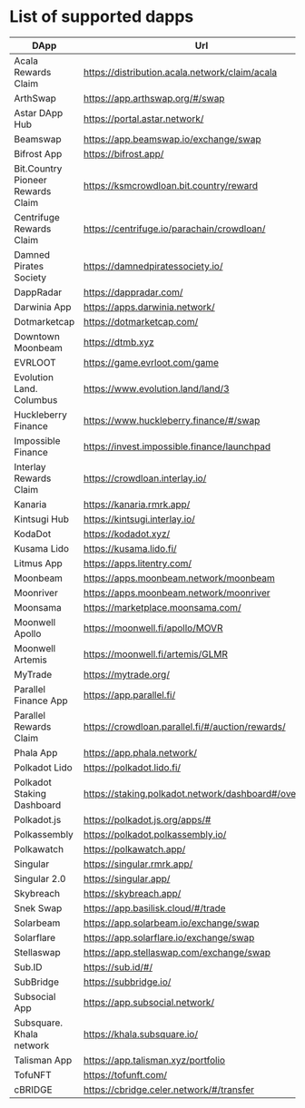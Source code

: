 
# List of supported dapps
|               DApp                |                         Url                          |          Tags           |
| --------------------------------- | ---------------------------------------------------- | ----------------------- |
| Acala Rewards Claim               | https://distribution.acala.network/claim/acala       | crowdloans              |
| ArthSwap                          | https://app.arthswap.org/#/swap                      | defi,staking,evm        |
| Astar DApp Hub                    | https://portal.astar.network/                        | defi,staking,evm        |
| Beamswap                          | https://app.beamswap.io/exchange/swap                | defi,staking,evm        |
| Bifrost App                       | https://bifrost.app/                                 | defi,crowdloans         |
| Bit.Country Pioneer Rewards Claim | https://ksmcrowdloan.bit.country/reward              | crowdloans              |
| Centrifuge Rewards Claim          | https://centrifuge.io/parachain/crowdloan/           | crowdloans              |
| Damned Pirates Society            | https://damnedpiratessociety.io/                     | nft,evm                 |
| DappRadar                         | https://dappradar.com/                               | utilities               |
| Darwinia App                      | https://apps.darwinia.network/                       | staking                 |
| Dotmarketcap                      | https://dotmarketcap.com/                            | utilities               |
| Downtown Moonbeam                 | https://dtmb.xyz                                     | evm,utilities           |
| EVRLOOT                           | https://game.evrloot.com/game                        | nft                     |
| Evolution Land. Columbus          | https://www.evolution.land/land/3                    | nft,evm                 |
| Huckleberry Finance               | https://www.huckleberry.finance/#/swap               | defi,staking,evm        |
| Impossible Finance                | https://invest.impossible.finance/launchpad          | defi,evm                |
| Interlay Rewards Claim            | https://crowdloan.interlay.io/                       | crowdloans              |
| Kanaria                           | https://kanaria.rmrk.app/                            | nft                     |
| Kintsugi Hub                      | https://kintsugi.interlay.io/                        | staking,defi,crowdloans |
| KodaDot                           | https://kodadot.xyz/                                 | nft                     |
| Kusama Lido                       | https://kusama.lido.fi/                              | staking,evm             |
| Litmus App                        | https://apps.litentry.com/                           | crowdloans,evm          |
| Moonbeam                          | https://apps.moonbeam.network/moonbeam               | staking,crowdloans,evm  |
| Moonriver                         | https://apps.moonbeam.network/moonriver              | staking,crowdloans,evm  |
| Moonsama                          | https://marketplace.moonsama.com/                    | nft,evm                 |
| Moonwell Apollo                   | https://moonwell.fi/apollo/MOVR                      | defi,evm                |
| Moonwell Artemis                  | https://moonwell.fi/artemis/GLMR                     | defi,evm                |
| MyTrade                           | https://mytrade.org/                                 | defi,evm                |
| Parallel Finance App              | https://app.parallel.fi/                             | defi                    |
| Parallel Rewards Claim            | https://crowdloan.parallel.fi/#/auction/rewards/     | crowdloans              |
| Phala App                         | https://app.phala.network/                           | defi,staking            |
| Polkadot Lido                     | https://polkadot.lido.fi/                            | staking,evm             |
| Polkadot Staking Dashboard        | https://staking.polkadot.network/dashboard#/overview | staking                 |
| Polkadot.js                       | https://polkadot.js.org/apps/#                       | utilities               |
| Polkassembly                      | https://polkadot.polkassembly.io/                    | community               |
| Polkawatch                        | https://polkawatch.app/                              | staking                 |
| Singular                          | https://singular.rmrk.app/                           | nft                     |
| Singular 2.0                      | https://singular.app/                                | nft                     |
| Skybreach                         | https://skybreach.app/                               | nft,evm                 |
| Snek Swap                         | https://app.basilisk.cloud/#/trade                   | defi                    |
| Solarbeam                         | https://app.solarbeam.io/exchange/swap               | defi,staking,evm        |
| Solarflare                        | https://app.solarflare.io/exchange/swap              | defi,staking,evm        |
| Stellaswap                        | https://app.stellaswap.com/exchange/swap             | defi,staking,evm        |
| Sub.ID                            | https://sub.id/#/                                    | utilities               |
| SubBridge                         | https://subbridge.io/                                | defi,evm                |
| Subsocial App                     | https://app.subsocial.network/                       | community               |
| Subsquare. Khala network          | https://khala.subsquare.io/                          | community               |
| Talisman App                      | https://app.talisman.xyz/portfolio                   | defi,crowdloans         |
| TofuNFT                           | https://tofunft.com/                                 | nft,evm                 |
| cBRIDGE                           | https://cbridge.celer.network/#/transfer             | defi,evm                |
